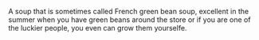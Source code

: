 A soup that is sometimes called French green bean soup, excellent in the summer when you have green beans around the store or if you are one of the luckier people, you even can grow them yourselfe.